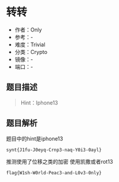 # 转转

- 作者：Only
- 参考：-
- 难度：Trivial
- 分类：Crypto
- 镜像：-
- 端口：-

## 题目描述

> Hint：Iphone13

## 题目解析

题目中的hint是iphone13

`synt{J1fu-J0eyq-Crnp3-naq-Y0i3-0ayl}`

推测使用了位移之类的加密 使用凯撒或者rot13

`flag{W1sh-W0rld-Peac3-and-L0v3-0nly}`
